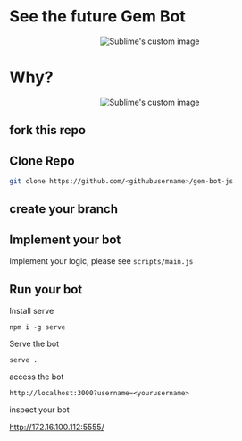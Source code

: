 # See the future Gem Bot

<p align="center">
  <img src="https://images-wixmp-ed30a86b8c4ca887773594c2.wixmp.com/f/d3c088ec-421e-4d1c-bae5-233cbb5ea8b6/dd3uo08-002b9572-3cf7-4807-bf69-51056c9b8620.png/v1/fill/w_600,h_847,q_80,strp/see_the_future_card_4_by_warmthoughts_dd3uo08-fullview.jpg?token=eyJ0eXAiOiJKV1QiLCJhbGciOiJIUzI1NiJ9.eyJzdWIiOiJ1cm46YXBwOjdlMGQxODg5ODIyNjQzNzNhNWYwZDQxNWVhMGQyNmUwIiwiaXNzIjoidXJuOmFwcDo3ZTBkMTg4OTgyMjY0MzczYTVmMGQ0MTVlYTBkMjZlMCIsIm9iaiI6W1t7ImhlaWdodCI6Ijw9ODQ3IiwicGF0aCI6IlwvZlwvZDNjMDg4ZWMtNDIxZS00ZDFjLWJhZTUtMjMzY2JiNWVhOGI2XC9kZDN1bzA4LTAwMmI5NTcyLTNjZjctNDgwNy1iZjY5LTUxMDU2YzliODYyMC5wbmciLCJ3aWR0aCI6Ijw9NjAwIn1dXSwiYXVkIjpbInVybjpzZXJ2aWNlOmltYWdlLm9wZXJhdGlvbnMiXX0.fZ-wSK_UjgUtukoeOVXyueTiO4_538S6kNQVtzVGL1I" alt="Sublime's custom image"/>
</p>

# Why?

<p align="center">
  <img src="https://img-9gag-fun.9cache.com/photo/aKxLnxZ_700bwp.webp" alt="Sublime's custom image"/>
</p>


## fork this repo

## Clone Repo 

```bash
git clone https://github.com/<githubusername>/gem-bot-js
```

## create your branch

## Implement your bot

Implement your logic, please see `scripts/main.js`

## Run your bot

Install serve

```
npm i -g serve
```

Serve the bot

```
serve .
```

access the bot

```
http://localhost:3000?username=<yourusername>
```

inspect your bot

http://172.16.100.112:5555/
